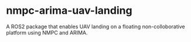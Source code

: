 # nmpc-arima-uav-landing
A ROS2 package that enables UAV landing on a floating non-colloborative platform using NMPC and ARIMA.
